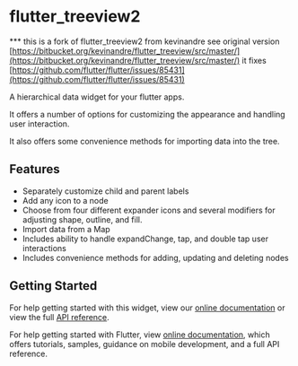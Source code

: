 # flutter_treeview2

*** this is a fork of flutter_treeview2 from kevinandre see original version [https://bitbucket.org/kevinandre/flutter_treeview/src/master/](https://bitbucket.org/kevinandre/flutter_treeview/src/master/)
it fixes [https://github.com/flutter/flutter/issues/85431](https://github.com/flutter/flutter/issues/85431)

A hierarchical data widget for your flutter apps. 

It offers a number of options for customizing the appearance and handling user interaction.

It also offers some convenience methods for importing data into the tree.


## Features

* Separately customize child and parent labels
* Add any icon to a node
* Choose from four different expander icons and several modifiers for adjusting shape, outline, and fill. 
* Import data from a Map 
* Includes ability to handle expandChange, tap, and double tap user interactions
* Includes convenience methods for adding, updating and deleting nodes


## Getting Started

For help getting started with this widget, view our 
[online documentation](https://github.com/Ergul/flutter_treeview2) or view the
full [API reference](https://pub.dev/documentation/flutter_treeview2/latest/).

For help getting started with Flutter, view 
[online documentation](https://flutter.dev/docs), which offers tutorials, 
samples, guidance on mobile development, and a full API reference.
